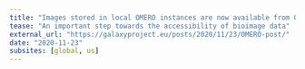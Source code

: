 ```yaml
---
title: "Images stored in local OMERO instances are now available from Galaxy"
tease: "An important step towards the accessibility of bioimage data"
external_url: "https://galaxyproject.eu/posts/2020/11/23/OMERO-post/"
date: "2020-11-23"
subsites: [global, us]
---
```


